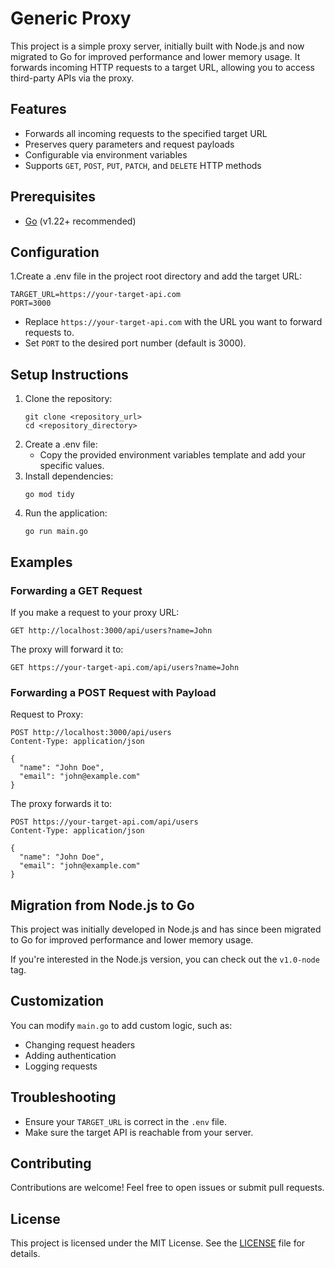 # Generic Proxy

This project is a simple proxy server, initially built with Node.js and now migrated to Go for improved performance and lower memory usage. It forwards incoming HTTP requests to a target URL, allowing you to access third-party APIs via the proxy.

## Features

- Forwards all incoming requests to the specified target URL
- Preserves query parameters and request payloads
- Configurable via environment variables
- Supports `GET`, `POST`, `PUT`, `PATCH`, and `DELETE` HTTP methods

## Prerequisites

- [Go](https://golang.org/) (v1.22+ recommended)

## Configuration

1.Create a .env file in the project root directory and add the target URL:

```
TARGET_URL=https://your-target-api.com
PORT=3000
```

- Replace `https://your-target-api.com` with the URL you want to forward requests to.
- Set `PORT` to the desired port number (default is 3000).

## Setup Instructions

1. Clone the repository:
   ```
   git clone <repository_url>
   cd <repository_directory>
   ```
2. Create a .env file:
   - Copy the provided environment variables template and add your specific values.
3. Install dependencies:
   ```
   go mod tidy
   ```
4. Run the application:
   ```
   go run main.go
   ```

## Examples

### Forwarding a GET Request

If you make a request to your proxy URL:

```
GET http://localhost:3000/api/users?name=John
```

The proxy will forward it to:

```
GET https://your-target-api.com/api/users?name=John
```

### Forwarding a POST Request with Payload

Request to Proxy:

```
POST http://localhost:3000/api/users
Content-Type: application/json

{
  "name": "John Doe",
  "email": "john@example.com"
}
```

The proxy forwards it to:

```
POST https://your-target-api.com/api/users
Content-Type: application/json

{
  "name": "John Doe",
  "email": "john@example.com"
}
```

## Migration from Node.js to Go

This project was initially developed in Node.js and has since been migrated to Go for improved performance and lower memory usage.

If you're interested in the Node.js version, you can check out the `v1.0-node` tag.

## Customization

You can modify `main.go` to add custom logic, such as:

- Changing request headers
- Adding authentication
- Logging requests

## Troubleshooting

- Ensure your `TARGET_URL` is correct in the `.env` file.
- Make sure the target API is reachable from your server.

## Contributing

Contributions are welcome! Feel free to open issues or submit pull requests.

## License

This project is licensed under the MIT License. See the [LICENSE](LICENSE) file for details.
